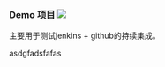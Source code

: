 ### Demo 项目 ![](https://travis-ci.com/slient2010/demo.svg?branch=master)

主要用于测试jenkins + github的持续集成。



asdgfadsfafas
